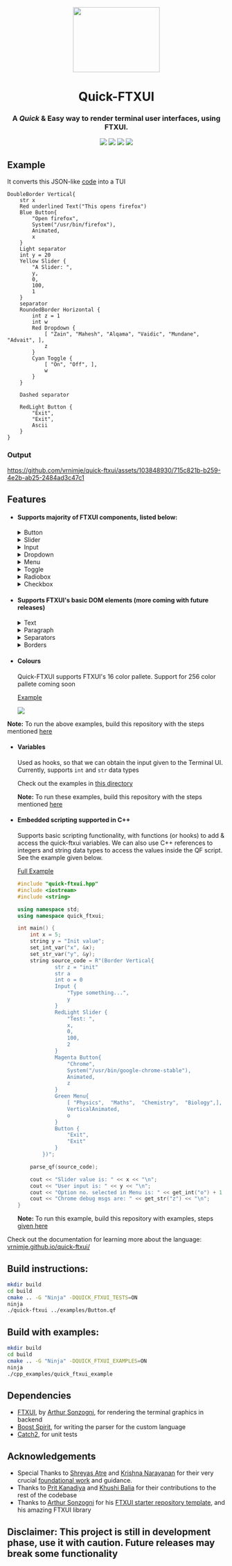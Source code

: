 <div align="center">
    <img src="./assets/qf-high-resolution-color-logo.png" height=150 width=200></img>
    <h1>Quick-FTXUI</h1>
    <h3>A <i>Quick</i> & Easy way to render terminal user interfaces, using FTXUI.</h3>
    <img src="https://github.com/vrnimje/quick-ftxui/actions/workflows/linux_build.yml/badge.svg">
    <img src="https://github.com/vrnimje/quick-ftxui/actions/workflows/linux_build_no_boost.yml/badge.svg">
    <img src="https://github.com/vrnimje/quick-ftxui/actions/workflows/windows_build_no_boost.yml/badge.svg">
    <img src="https://github.com/vrnimje/quick-ftxui/actions/workflows/windows_build.yml/badge.svg">
    
</div>

## Example

It converts this JSON-like [code](./examples/multiple_components.qf) into a TUI

```
DoubleBorder Vertical{
    str x
    Red underlined Text("This opens firefox")
    Blue Button{
        "Open firefox",
        System("/usr/bin/firefox"),
        Animated,
        x
    }
    Light separator
    int y = 20
    Yellow Slider {
        "A Slider: ",
        y,
        0,
        100,
        1
    }
    separator
    RoundedBorder Horizontal {
        int z = 1
        int w
        Red Dropdown {
            [ "Zain", "Mahesh", "Alqama", "Vaidic", "Mundane", "Advait", ],
            z
        }
        Cyan Toggle {
            [ "On", "Off", ],
            w
        }
    }

    Dashed separator

    RedLight Button {
        "Exit",
        "Exit",
        Ascii
    }
}
```

### Output

https://github.com/vrnimje/quick-ftxui/assets/103848930/715c821b-b259-4e2b-ab25-2484ad3c47c1

## Features
* #### Supports majority of FTXUI components, listed below:
    <details><summary>Button</summary>
    Supports System() calls (like /usr/bin/firefox)

    [Example](./examples/Button.qf)

    ![](./assets/image-1.png)
    </details>

    <details><summary>Slider</summary>

    [Example](./examples/Slider.qf)

    ![](./assets/image-2.png)

    </details>

    <details><summary>Input</summary>

    [Example](./examples/input.qf)

    ![](./assets/image-4.png)

    </details>

    <details><summary>Dropdown</summary>

    [Example](./examples/menu_toggle_dropdown.qf#L15-L18)

    ![](./assets/image-5.png)

    </details>

    <details><summary>Menu</summary>

    [Example](./examples/menu_toggle_dropdown.qf#L4-L8)
    
    ![](./assets/image-6.png)

    </details>

    <details><summary>Toggle</summary>

    [Example](./examples/menu_toggle_dropdown.qf#L11-14)

    ![](./assets/image-7.png)

    </details>

    </details>

    <details><summary>Radiobox</summary>

    [Example](./examples/radio_check_box.qf#L5-8)

    ![](./assets/image-13.png)

    </details>

    <details><summary>Checkbox</summary>

    [Example](./examples/radio_check_box.qf#L19-22)

    ![](./assets/image-14.png)

    </details>

* #### Supports FTXUI's basic DOM elements (more coming with future releases)

    <details><summary>Text</summary>

    [Example](./examples/text.qf)

    ![](./assets/image-8.png)

    </details>

    <details><summary>Paragraph</summary>

    Similar to text, but adapts to size of terminal window

    [Example](./examples/paragraph.qf)

    ![Alt text](./assets/image-9.png)

    </details>

    <details><summary>Separators</summary>

    Allows for proper division the UI into neat sections

    [Example](./examples/separator.qf)

    ![](./assets/image-11.png)

    </details>

    <details><summary>Borders</summary>
    
    Borders can be applied on a block level 

    [Example](./examples/border.qf)

    ![](./assets/image-10.png)

    </details>

* #### Colours

    Quick-FTXUI supports FTXUI's 16 color pallete. Support for 256 color pallete coming soon

    [Example](./examples/colors.qf)

    ![](./assets/image-12.png)

**Note:** To run the above examples, build this repository with the steps mentioned [here](#build-instructions)


* #### Variables

    Used as hooks, so that we can obtain the input given to the Terminal UI. Currently, supports `int` and `str` data types

    Check out the examples in [this directory](./examples/)

    **Note:** To run these examples, build this repository with the steps mentioned [here](#build-instructions)

* #### Embedded scripting supported in C++

    Supports basic scripting functionality, with functions (or hooks) to add & access the quick-ftxui variables. We can also use C++ references to integers and string data types to access the values inside the QF script. See the example given below. 
    
    [Full Example](./cpp_examples/example.cpp)

    ```cpp
    #include "quick-ftxui.hpp"
    #include <iostream>
    #include <string>

    using namespace std;
    using namespace quick_ftxui;

    int main() {
        int x = 5;
        string y = "Init value";
        set_int_var("x", &x);
        set_str_var("y", &y);
        string source_code = R"(Border Vertical{
                str z = "init"
                str a
                int o = 0
                Input {
                    "Type something...",
                    y
                }
                RedLight Slider {
                    "Test: ",
                    x,
                    0,
                    100,
                    2
                }
                Magenta Button{
                    "Chrome",
                    System("/usr/bin/google-chrome-stable"),
                    Animated,
                    z
                }
                Green Menu{
                    [ "Physics",  "Maths",  "Chemistry",  "Biology",],
                    VerticalAnimated,
                    o
                }
                Button {
                    "Exit",
                    "Exit"
                }
            })";

        parse_qf(source_code);

        cout << "Slider value is: " << x << "\n";
        cout << "User input is: " << y << "\n";
        cout << "Option no. selected in Menu is: " << get_int("o") + 1 << "\n";
        cout << "Chrome debug msgs are: " << get_str("z") << "\n";
    }
    ```

    **Note:** To run this example, build this repository with examples, steps [given here](#build-with-examples)

Check out the documentation for learning more about the language: [vrnimje.github.io/quick-ftxui/](https://vrnimje.github.io/quick-ftxui/)

## Build instructions:
~~~bash
mkdir build
cd build
cmake .. -G "Ninja" -DQUICK_FTXUI_TESTS=ON
ninja
./quick-ftxui ../examples/Button.qf
~~~

## Build with examples:
~~~bash
mkdir build
cd build
cmake .. -G "Ninja" -DQUICK_FTXUI_EXAMPLES=ON
ninja
./cpp_examples/quick_ftxui_example
~~~

## Dependencies

* [FTXUI](https://github.com/ArthurSonzogni/FTXUI), by [Arthur Sonzogni](https://github.com/ArthurSonzogni), for rendering the terminal graphics in backend
* [Boost Spirit](https://github.com/boostorg/spirit), for writing the parser for the custom language
* [Catch2](https://github.com/catchorg/Catch2), for unit tests

## Acknowledgements

* Special Thanks to [Shreyas Atre](https://github.com/SAtacker) and [Krishna Narayanan](https://github.com/Krishna-13-cyber) for their very crucial [foundational work](https://github.com/SAtacker/quick-ftxui) and guidance.
* Thanks to [Prit Kanadiya](https://github.com/PritK99) and [Khushi Balia](https://github.com/Khushi-Balia) for their contributions to the rest of the codebase
* Thanks to [Arthur Sonzogni](https://github.com/ArthurSonzogni) for his [FTXUI starter repository template](https://github.com/ArthurSonzogni/ftxui-starter), and his amazing FTXUI library 

## Disclaimer: This project is still in development phase, use it with caution. Future releases may break some functionality






